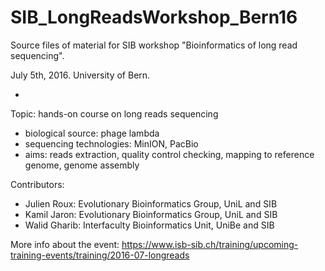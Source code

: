 # SIB_LongReadsWorkshop_Bern16

Source files of material for SIB workshop "Bioinformatics of long read sequencing".

July 5th, 2016. University of Bern. 

-

Topic: hands-on course on long reads sequencing
- biological source: phage lambda
- sequencing technologies: MinION, PacBio
- aims: reads extraction, quality control checking, mapping to reference genome, genome assembly

Contributors: 
- Julien Roux: Evolutionary Bioinformatics Group, UniL and SIB
- Kamil Jaron: Evolutionary Bioinformatics Group, UniL and SIB
- Walid Gharib: Interfaculty Bioinformatics Unit, UniBe and SIB

More info about the event:
https://www.isb-sib.ch/training/upcoming-training-events/training/2016-07-longreads

